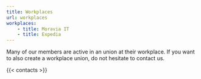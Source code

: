```yaml
---
title: Workplaces
url: workplaces
workplaces:
    - title: Moravia IT
    - title: Expedia
---
```

Many of our members are active in an union at their workplace. If you want to also create a workplace union, do not hesitate to contact us.

{{< contacts >}}
